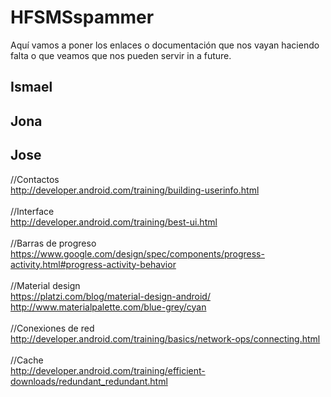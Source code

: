 # HFSMSspammer
Aquí vamos a poner los enlaces o documentación que nos vayan haciendo falta o que veamos que nos pueden servir in a future.


Ismael
------




Jona
-------




Jose
-------
//Contactos <br>
http://developer.android.com/training/building-userinfo.html <br>
<br>
//Interface <br>
http://developer.android.com/training/best-ui.html <br>
<br>
//Barras de progreso <br>
https://www.google.com/design/spec/components/progress-activity.html#progress-activity-behavior <br>
<br>
//Material design <br>
https://platzi.com/blog/material-design-android/ <br>
http://www.materialpalette.com/blue-grey/cyan <br>
<br>
//Conexiones de red <br>
http://developer.android.com/training/basics/network-ops/connecting.html <br>
<br>
//Cache <br>
http://developer.android.com/training/efficient-downloads/redundant_redundant.html <br>
